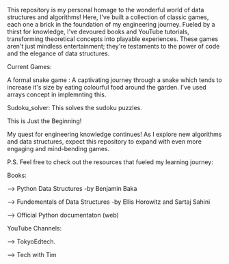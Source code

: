 This repository is my personal homage to the wonderful world of data structures and algorithms! 
Here, I've built a collection of classic games, each one a brick in the foundation of my engineering journey.
Fueled by a thirst for knowledge, I've devoured books and YouTube tutorials, transforming theoretical concepts into playable experiences.
These games aren't just mindless entertainment; they're testaments to the power of code and the elegance of data structures.

Current Games:

A formal snake game : A captivating journey through a snake which tends to increase it's size by eating colourful food around the garden. I've used arrays concept in implemnting this.

Sudoku_solver: This solves the sudoku puzzles.


This is Just the Beginning!

My quest for engineering knowledge continues!  As I explore new algorithms and data structures, expect this repository to expand with even more engaging and mind-bending games.


P.S.  Feel free to check out the resources that fueled my learning journey:

Books:

--> Python Data Structures -by Benjamin Baka

--> Fundementals of Data Structures -by Ellis Horowitz and Sartaj Sahini

--> Official Python documentaton (web)

YouTube Channels:

--> TokyoEdtech.

--> Tech with Tim

